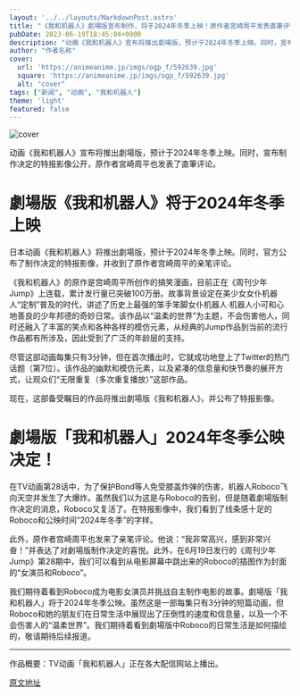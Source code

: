 ```yaml
---
layout: '../../layouts/MarkdownPost.astro'
title: "《我和机器人》劇場版宣布制作，将于2024年冬季上映！原作者宮崎周平发表直筆评论"
pubDate: 2023-06-19T18:45:04+0900
description: "动画《我和机器人》宣布将推出劇場版，预计于2024年冬季上映。同时，宣布制作决定的特报影像公开，原作者宮崎周平也发表了直筆评论。"
author: "作者名称"
cover:
  url: 'https://animeanime.jp/imgs/ogp_f/592639.jpg'
  square: 'https://animeanime.jp/imgs/ogp_f/592639.jpg'
  alt: "cover"
tags: ["新闻", "动画", "我和机器人"]
theme: 'light'
featured: false
---
```


![cover](https://animeanime.jp/imgs/ogp_f/592639.jpg)

动画《我和机器人》宣布将推出劇場版，预计于2024年冬季上映。同时，宣布制作决定的特报影像公开，原作者宮崎周平也发表了直筆评论。

# 劇場版《我和机器人》将于2024年冬季上映

日本动画《我和机器人》将推出劇場版，预计于2024年冬季上映。同时，官方公布了制作决定的特报影像，并收到了原作者宫崎周平的亲笔评论。

《我和机器人》的原作是宫崎周平所创作的搞笑漫画，目前正在《周刊少年Jump》上连载，累计发行量已突破100万册。故事背景设定在美少女女仆机器人“定制”普及的时代，讲述了历史上最强的笨手笨脚女仆机器人·机器人小可和心地善良的少年邦德的奇妙日常。该作品以“温柔的世界”为主题，不会伤害他人，同时还融入了丰富的笑点和各种各样的模仿元素，从经典的Jump作品到当前的流行作品都有所涉及，因此受到了广泛的年龄层的支持。

尽管这部动画每集只有3分钟，但在首次播出时，它就成功地登上了Twitter的热门话题（第7位）。该作品的幽默和模仿元素，以及紧凑的信息量和快节奏的展开方式，让观众们“无限重复（多次重复播放）”这部作品。

现在，这部备受瞩目的作品将推出劇場版《我和机器人》，并公布了特报影像。
# 劇場版「我和机器人」2024年冬季公映决定！

在TV动画第28话中，为了保护Bond等人免受膝盖炸弹的伤害，机器人Roboco飞向天空并发生了大爆炸。虽然我们以为这是与Roboco的告别，但是随着劇場版制作决定的消息，Roboco又复活了。在特报影像中，我们看到了线条感十足的Roboco和公映时间“2024年冬季”的字样。

此外，原作者宫崎周平也发来了亲笔评论。他说：“我非常高兴，感到非常兴奋！”并表达了对劇場版制作决定的喜悦。此外，在6月19日发行的《周刊少年Jump》第28期中，我们可以看到从电影屏幕中跳出来的Roboco的插图作为封面的“女演员和Roboco”。

我们期待着看到Roboco成为电影女演员并挑战自主制作电影的故事。劇場版「我和机器人」将于2024年冬季公映。虽然这是一部每集只有3分钟的短篇动画，但Roboco和她的朋友们在日常生活中展现出了压倒性的速度和信息量，以及一个不会伤害人的“温柔世界”。我们期待着看到劇場版中Roboco的日常生活是如何描绘的，敬请期待后续报道。

---

作品概要：TV动画「我和机器人」正在各大配信网站上播出。

  [原文地址](https://animeanime.jp/article/2023/06/19/78028.html)